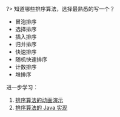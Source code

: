 
?> 知道哪些排序算法，选择最熟悉的写一个？


- 冒泡排序
- 选择排序
- 插入排序
- 归并排序
- 快速排序
- 随机快速排序
- 计数排序
- 堆排序

进一步学习：

1. [排序算法的动画演示](https://visualgo.net/zh/sorting?slide=1)
1. [排序算法的 Java 实现](https://github.com/ly1012/qa-edu-java-all/tree/master/java-algorithms/src/main/java/sort)


